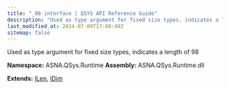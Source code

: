 ```yaml
---
title: "_98 interface | QSYS API Reference Guide"
description: "Used as type argument for fixed size types, indicates a length of 98  "
last_modified_at: 2024-07-09T17:00:49Z
sitemap: false
---
```


Used as type argument for fixed size types, indicates a length of 98 

**Namespace:** ASNA.QSys.Runtime
**Assembly:** ASNA.QSys.Runtime.dll

**Extends:** [ILen](/reference/runtime/qsys-runtime/i-len.html), [IDim](/reference/runtime/qsys-runtime/i-dim.html)
<br>
<br>
